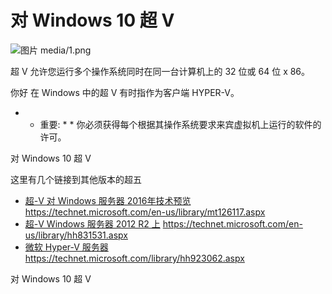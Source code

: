 ﻿# 对 Windows 10 超 V

![图片]() media/1.png

超 V 允许您运行多个操作系统同时在同一台计算机上的 32 位或 64 位 x 86。

你好
在 Windows 中的超 V 有时指作为客户端 HYPER-V。

* * 重要: * * 你必须获得每个根据其操作系统要求来宾虚拟机上运行的软件的许可。

对 Windows 10 超 V

这里有几个链接到其他版本的超五
*  [超-V 对 Windows 服务器 2016年技术预览]() https://technet.microsoft.com/en-us/library/mt126117.aspx
*  [超-V Windows 服务器 2012 R2 上]() https://technet.microsoft.com/en-us/library/hh831531.aspx
*  [微软 Hyper-V 服务器]() https://technet.microsoft.com/library/hh923062.aspx

对 Windows 10 超 V
